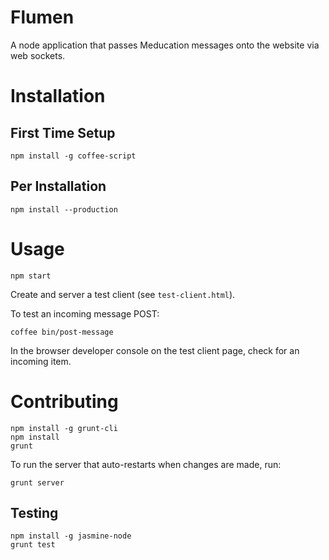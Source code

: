 # Flumen

A node application that passes Meducation messages onto the website via web sockets.

# Installation

## First Time Setup

    npm install -g coffee-script

## Per Installation

    npm install --production

# Usage

    npm start

Create and server a test client (see `test-client.html`).

To test an incoming message POST:

    coffee bin/post-message

In the browser developer console on the test client page, check for an incoming item.

# Contributing

    npm install -g grunt-cli
    npm install
    grunt

To run the server that auto-restarts when changes are made, run:

    grunt server

## Testing

    npm install -g jasmine-node
    grunt test